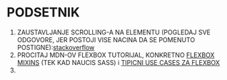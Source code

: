 # PODSETNIK

1. ZAUSTAVLJANJE SCROLLING-A NA ELEMENTU (POGLEDAJ SVE ODGOVORE, JER POSTOJI VISE NACINA DA SE POMENUTO POSTIGNE):[stackoverflow](https://stackoverflow.com/questions/4770025/how-to-disable-scrolling-temporarily)
1. PROCITAJ MDN-OV FLEXBOX TUTORIJAL, KONKRETNO [FLEXBOX MIXINS](https://developer.mozilla.org/en-US/docs/Web/CSS/CSS_Flexible_Box_Layout/Mixins) (TEK KAD NAUCIS SASS) i [TIPICNI USE CASES ZA FLEXBOX](https://developer.mozilla.org/en-US/docs/Web/CSS/CSS_Flexible_Box_Layout/Typical_Use_Cases_of_Flexbox)
1.
